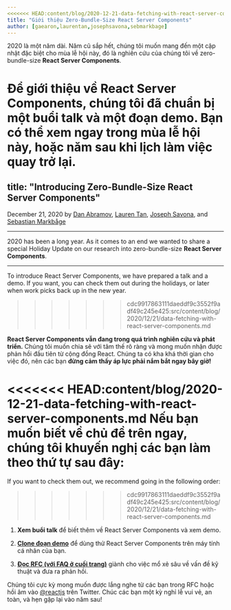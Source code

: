 ```yaml
---
<<<<<<< HEAD:content/blog/2020-12-21-data-fetching-with-react-server-components.md
title: "Giới thiệu Zero-Bundle-Size React Server Components"
author: [gaearon,laurentan,josephsavona,sebmarkbage]
---
```


2020 là một năm dài. Năm cũ sắp hết, chúng tôi muốn mang đến một cập nhật đặc biệt cho mùa lễ hội này, đó là nghiên cứu của chúng tôi về zero-bundle-size **React Server Components**.

Để giới thiệu về React Server Components, chúng tôi đã chuẩn bị một buổi talk và một đoạn demo. Bạn có thể xem ngay trong mùa lễ hội này, hoặc năm sau khi lịch làm việc quay trở lại.
=======
title: "Introducing Zero-Bundle-Size React Server Components"
---

December 21, 2020 by [Dan Abramov](https://twitter.com/dan_abramov), [Lauren Tan](https://twitter.com/potetotes), [Joseph Savona](https://twitter.com/en_JS), and [Sebastian Markbåge](https://twitter.com/sebmarkbage)

---

<Intro>

2020 has been a long year. As it comes to an end we wanted to share a special Holiday Update on our research into zero-bundle-size **React Server Components**.

</Intro>

---

To introduce React Server Components, we have prepared a talk and a demo. If you want, you can check them out during the holidays, or later when work picks back up in the new year.
>>>>>>> cdc9917863111daeddf9c3552f9adf49c245e425:src/content/blog/2020/12/21/data-fetching-with-react-server-components.md

<YouTubeIframe src="https://www.youtube.com/embed/TQQPAU21ZUw" />

**React Server Components vẫn đang trong quá trình nghiên cứu và phát triển.** Chúng tôi muốn chia sẽ với tâm thế rõ ràng và mong muốn nhận được phản hồi đầu tiên từ cộng đồng React. Chúng ta có kha khá thời gian cho việc đó, nên các bạn **đừng cảm thấy áp lực phải nắm bắt ngay bây giờ!**

<<<<<<< HEAD:content/blog/2020-12-21-data-fetching-with-react-server-components.md
Nếu bạn muốn biết về chủ đề trên ngay, chúng tôi khuyến nghị các bạn làm theo thứ tự sau đây:
=======
If you want to check them out, we recommend going in the following order:
>>>>>>> cdc9917863111daeddf9c3552f9adf49c245e425:src/content/blog/2020/12/21/data-fetching-with-react-server-components.md

1. **Xem buổi talk** để biết thêm về React Server Components và xem demo.

2. **[Clone đoạn demo](http://github.com/reactjs/server-components-demo)** để dùng thử React Server Components trên máy tính cá nhân của bạn.

3. **[Đọc RFC (với FAQ ở cuối trang)](https://github.com/reactjs/rfcs/pull/188)** giành cho việc mổ xẻ sâu về vấn đề kỹ thuật và đưa ra phản hồi.

Chúng tôi cực kỳ mong muốn được lắng nghe từ các bạn trong RFC hoặc hồi âm vào [@reactjs](https://twitter.com/reactjs) trên Twitter. Chúc các bạn một kỳ nghỉ lễ vui vẻ, an toàn, và hẹn gặp lại vào năm sau!
